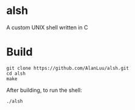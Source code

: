 # alsh
A custom UNIX shell written in C

# Build
```
git clone https://github.com/AlanLuu/alsh.git
cd alsh
make
```
After building, to run the shell:
```
./alsh
```